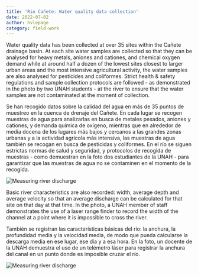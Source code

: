 ```yaml
---
title: 'Rio Cañete: Water quality data collection'
date: 2022-07-02
author: hvlepage
category: field-work
---
```



Water quality data has been collected at over 35 sites within the Cañete drainage basin. At each site water samples are collected so that they can be analysed for heavy metals, aniones and cationes, and chemical oxygen demand while at around half a dozen of the lowest sites closest to larger urban areas and the most intensive agricultural activity, the water samples are also analysed for pesticides and coliformes. Strict health & safety regulations and sample collection protocols are followed - as demonstrated in the photo by two UNAH students - at the river to ensure that the water samples are not contaminated at the moment of collection.

Se han recogido datos sobre la calidad del agua en más de 35 puntos de muestreo en la cuenca de drenaje del Cañete. En cada lugar se recogen muestras de agua para analizarlas en busca de metales pesados, aniones y cationes, y demanda química de oxígeno, mientras que en alrededor de media docena de los lugares más bajos y cercanos a las grandes zonas urbanas y a la actividad agrícola más intensiva, las muestras de agua también se recogan en busca de pesticidas y coliformes. En el río se siguen estrictas normas de salud y seguridad, y protocolos de recogida de muestras - como demuestran en la foto dos estudiantes de la UNAH - para garantizar que las muestras de agua no se contaminen en el momento de la recogida.

![Measuring river discharge](/assets/posts/1Watercollection.JPG)


Basic river characteristics are also recorded: width, average depth and average velocity so that an average discharge can be calculated for that site on that day at that time. In the photo, a UNAH member of staff demonstrates the use of a laser range finder to record the width of the channel at a point where it is impossible to cross the river.

También se registran las características básicas del río: la anchura, la profundidad media y la velocidad media, de modo que pueda calcularse la descarga media en ese lugar, ese día y a esa hora. En la foto, un docente de la UNAH demuestra el uso de un telémetro láser para registrar la anchura del canal en un punto donde es imposible cruzar el río.

![Measuring river discharge](/assets/posts/1Width.JPG)




